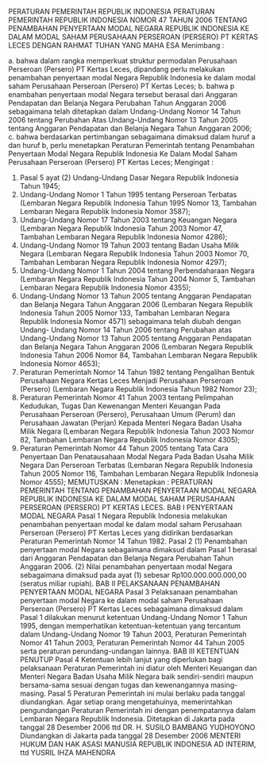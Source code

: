  PERATURAN PEMERINTAH REPUBLIK INDONESIA PERATURAN PEMERINTAH REPUBLIK INDONESIA NOMOR 47 TAHUN 2006 TENTANG PENAMBAHAN PENYERTAAN MODAL NEGARA REPUBLIK INDONESIA KE DALAM MODAL SAHAM PERUSAHAAN PERSEROAN (PERSERO) PT KERTAS LECES
DENGAN RAHMAT TUHAN YANG MAHA ESA
Menimbang :

a. bahwa dalam rangka memperkuat struktur permodalan Perusahaan Perseroan (Persero) PT Kertas Leces, dipandang perlu melakukan penambahan penyertaan modal Negara Republik Indonesia ke dalam modal saham Perusahaan Perseroan (Persero) PT Kertas Leces;
b. bahwa p enambahan penyertaan modal Negara tersebut berasal dari Anggaran Pendapatan dan Belanja Negara Perubahan Tahun Anggaran 2006 sebagaimana telah ditetapkan dalam Undang-Undang Nomor 14 Tahun 2006 tentang Perubahan Atas Undang-Undang Nomor 13 Tahun 2005 tentang Anggaran Pendapatan dan Belanja Negara Tahun Anggaran 2006;
c. bahwa berdasarkan pertimbangan sebagaimana dimaksud dalam huruf a dan huruf b, perlu menetapkan Peraturan Pemerintah tentang Penambahan Penyertaan Modal Negara Republik Indonesia Ke Dalam Modal Saham Perusahaan Perseroan (Persero) PT Kertas Leces;
Mengingat :

1. Pasal 5 ayat (2) Undang-Undang Dasar Negara Republik Indonesia Tahun 1945;
2. Undang-Undang Nomor 1 Tahun 1995 tentang Perseroan Terbatas (Lembaran Negara Republik Indonesia Tahun 1995 Nomor 13, Tambahan Lembaran Negara Republik Indonesia Nomor 3587);
3. Undang-Undang Nomor 17 Tahun 2003 tentang Keuangan Negara (Lembaran Negara Republik Indonesia Tahun 2003 Nomor 47, Tambahan Lembaran Negara Republik Indonesia Nomor 4286);
4. Undang-Undang Nomor 19 Tahun 2003 tentang Badan Usaha Milik Negara (Lembaran Negara Republik Indonesia Tahun 2003 Nomor 70, Tambahan Lembaran Negara Republik Indonesia Nomor 4297);
5. Undang-Undang Nomor 1 Tahun 2004 tentang Perbendaharaan Negara (Lembaran Negara Republik Indonesia Tahun 2004 Nomor 5, Tambahan Lembaran Negara Republik Indonesia Nomor 4355);
6. Undang-Undang Nomor 13 Tahun 2005 tentang Anggaran Pendapatan dan Belanja Negara Tahun Anggaran 2006 (Lembaran Negara Republik Indonesia Tahun 2005 Nomor 133, Tambahan Lembaran Negara Republik Indonesia Nomor 4571) sebagaimana telah diubah dengan Undang- Undang Nomor 14 Tahun 2006 tentang Perubahan atas Undang-Undang Nomor 13 Tahun 2005 tentang Anggaran Pendapatan dan Belanja Negara Tahun Anggaran 2006 (Lembaran Negara Republik Indonesia Tahun 2006 Nomor 84, Tambahan Lembaran Negara Republik Indonesia Nomor 4653);
7. Peraturan Pemerintah Nomor 14 Tahun 1982 tentang Pengalihan Bentuk Perusahaan Negara Kertas Leces Menjadi Perusahaan Perseroan (Persero) (Lembaran Negara Republik Indonesia Tahun 1982 Nomor 23);
8. Peraturan Pemerintah Nomor 41 Tahun 2003 tentang Pelimpahan Kedudukan, Tugas Dan Kewenangan Menteri Keuangan Pada Perusahaan Perseroan (Persero), Perusahaan Umum (Perum) dan Perusahaan Jawatan (Perjan) Kepada Menteri Negara Badan Usaha Milik Negara (Lembaran Negara Republik Indonesia Tahun 2003 Nomor 82, Tambahan Lembaran Negara Republik Indonesia Nomor 4305);
9. Peraturan Pemerintah Nomor 44 Tahun 2005 tentang Tata Cara Penyertaan Dan Penatausahaan Modal Negara Pada Badan Usaha Milik Negara Dan Perseroan Terbatas (Lembaran Negara Republik Indonesia Tahun 2005 Nomor 116, Tambahan Lembaran Negara Republik Indonesia Nomor 4555);
MEMUTUSKAN :
 Menetapkan : PERATURAN PEMERINTAH TENTANG PENAMBAHAN PENYERTAAN MODAL NEGARA REPUBLIK INDONESIA KE DALAM MODAL SAHAM PERUSAHAAN PERSEROAN (PERSERO) PT KERTAS LECES. BAB I PENYERTAAN MODAL NEGARA
Pasal 1
Negara Republik Indonesia melakukan penambahan penyertaan modal ke dalam modal saham Perusahaan Perseroan (Persero) PT Kertas Leces yang didirikan berdasarkan Peraturan Pemerintah Nomor 14 Tahun 1982.
Pasal 2
(1) Penambahan penyertaan modal Negara sebagaimana dimaksud dalam Pasal 1 berasal dari Anggaran Pendapatan dan Belanja Negara Perubahan Tahun Anggaran 2006.
(2) Nilai penambahan penyertaan modal Negara sebagaimana dimaksud pada ayat (1) sebesar Rp100.000.000.000,00 (seratus miliar rupiah).
BAB II PELAKSANAAN PENAMBAHAN PENYERTAAN MODAL NEGARA
Pasal 3
Pelaksanaan penambahan penyertaan modal Negara ke dalam modal saham Perusahaan Perseroan (Persero) PT Kertas Leces sebagaimana dimaksud dalam Pasal 1 dilakukan menurut ketentuan Undang-Undang Nomor 1 Tahun 1995, dengan memperhatikan ketentuan-ketentuan yang tercantum dalam Undang-Undang Nomor 19 Tahun 2003, Peraturan Pemerintah Nomor 41 Tahun 2003, Peraturan Pemerintah Nomor 44 Tahun 2005 serta peraturan perundang-undangan lainnya.
BAB III KETENTUAN PENUTUP
Pasal 4
Ketentuan lebih lanjut yang diperlukan bagi pelaksanaan Peraturan Pemerintah ini diatur oleh Menteri Keuangan dan Menteri Negara Badan Usaha Milik Negara baik sendiri-sendiri maupun bersama-sama sesuai dengan tugas dan kewenangannya masing-masing.
Pasal 5
Peraturan Pemerintah ini mulai berlaku pada tanggal diundangkan.
Agar setiap orang mengetahuinya, memerintahkan pengundangan Peraturan Pemerintah ini dengan penempatannya dalam Lembaran Negara Republik Indonesia. Ditetapkan di Jakarta pada tanggal 28 Desember 2006 ttd DR. H. SUSILO BAMBANG YUDHOYONO Diundangkan di Jakarta pada tanggal 28 Desember 2006 MENTERI HUKUM DAN HAK ASASI MANUSIA REPUBLIK INDONESIA AD INTERIM, ttd YUSRIL IHZA MAHENDRA